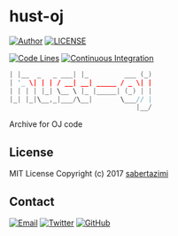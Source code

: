 # hust-oj

[![Author](https://img.shields.io/badge/author-sabertaz-lightgrey?style=for-the-badge)](https://github.com/sabertazimi)
[![LICENSE](https://img.shields.io/github/license/sabertazimi/hust-oj?style=for-the-badge)](https://raw.githubusercontent.com/sabertazimi/hust-oj/master/LICENSE)

[![Code Lines](https://img.shields.io/tokei/lines/github/sabertazimi/hust-oj?style=for-the-badge&logo=visualstudiocode)](https://github.com/sabertazimi/hust-oj)
[![Continuous Integration](https://img.shields.io/github/workflow/status/sabertazimi/hust-oj/Continuous%20Integration/master?style=for-the-badge&logo=github)](https://github.com/sabertazimi/hust-oj/actions/workflows/ci.yml)

```cpp
| |__  _   _ ___| |_         ___ (_)
| '_ \| | | / __| __| _____ / _ \| |
| | | | |_| \__ \ |_ |_____| (_) | |
|_| |_|\__,_|___/\__|       \___// |
                                |__/
```

Archive for OJ code

## License

MIT License Copyright (c) 2017 [sabertazimi](https://github.com/sabertazimi)

## Contact

[![Email](https://img.shields.io/badge/-Gmail-ea4335?style=for-the-badge&logo=gmail&logoColor=white)](mailto:sabertazimi@gmail.com)
[![Twitter](https://img.shields.io/badge/-Twitter-1da1f2?style=for-the-badge&logo=twitter&logoColor=white)](https://twitter.com/sabertazimi)
[![GitHub](https://img.shields.io/badge/-GitHub-181717?style=for-the-badge&logo=github&logoColor=white)](https://github.com/sabertazimi)
